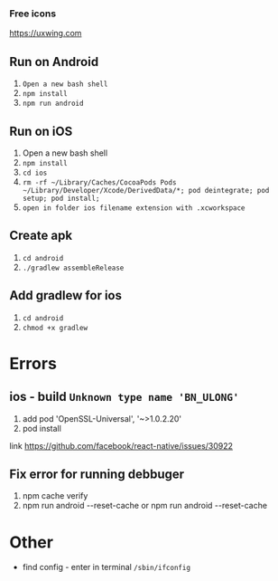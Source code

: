 ### Free icons 

https://uxwing.com

## Run on Android ##

1) ```Open a new bash shell```
2) ```npm install```
3) ```npm run android```

## Run on iOS ##

1) Open a new bash shell
2) ```npm install```
3) ```cd ios```
4) ```rm -rf ~/Library/Caches/CocoaPods Pods ~/Library/Developer/Xcode/DerivedData/*; pod deintegrate; pod setup; pod install;```
5) ```open in folder ios filename extension with .xcworkspace```

## Create apk ##

1) ```cd android```
2) ```./gradlew assembleRelease```

## Add gradlew for ios
1) ```cd android```
2) ```chmod +x gradlew```

# Errors #

## ios - build ```Unknown type name 'BN_ULONG'``` ##

1) add pod 'OpenSSL-Universal', '~>1.0.2.20'
2) pod install

link https://github.com/facebook/react-native/issues/30922

## Fix error for running debbuger

1) npm cache verify
2) npm run android --reset-cache or npm run android --reset-cache

# Other #

 - find config - enter in terminal ```/sbin/ifconfig```